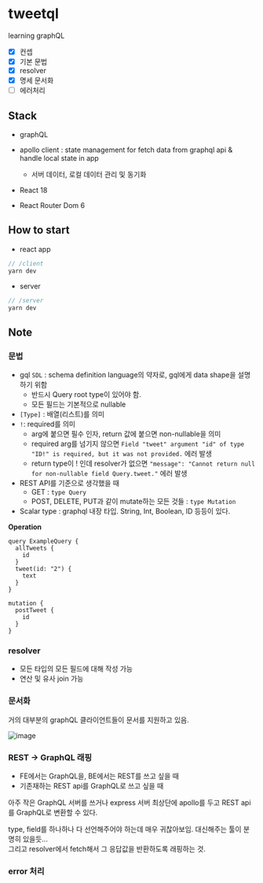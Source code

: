 # tweetql

learning graphQL

- [x] 컨셉
- [x] 기본 문법
- [x] resolver
- [x] 명세 문서화
- [ ] 에러처리

## Stack

- graphQL
- apollo client : state management for fetch data from graphql api & handle local state in app

  - 서버 데이터, 로컬 데이터 관리 및 동기화

- React 18
- React Router Dom 6

## How to start

- react app

```ts
// /client
yarn dev
```

- server

```ts
// /server
yarn dev
```

## Note

### 문법

- gql `SDL` : schema definition language의 약자로, gql에게 data shape을 설명하기 위함
  - 반드시 Query root type이 있어야 함.
  - 모든 필드는 기본적으로 nullable
- `[Type]` : 배열(리스트)를 의미
- `!`: required를 의미
  - arg에 붙으면 필수 인자, return 값에 붙으면 non-nullable을 의미
  - required arg를 넘기지 않으면 `Field "tweet" argument "id" of type "ID!" is required, but it was not provided.` 에러 발생
  - return type이 ! 인데 resolver가 없으면 `"message": "Cannot return null for non-nullable field Query.tweet."` 에러 발생
- REST API를 기준으로 생각했을 때
  - GET : `type Query`
  - POST, DELETE, PUT과 같이 mutate하는 모든 것들 : `type Mutation`
- Scalar type : graphql 내장 타입. String, Int, Boolean, ID 등등이 있다.

**Operation**

```gql
query ExampleQuery {
  allTweets {
    id
  }
  tweet(id: "2") {
    text
  }
}

mutation {
  postTweet {
    id
  }
}
```

### resolver

- 모든 타입의 모든 필드에 대해 작성 가능
- 연산 및 유사 join 가능

### 문서화

거의 대부분의 graphQL 클라이언트들이 문서를 지원하고 있음.

![image](https://user-images.githubusercontent.com/76927618/170818386-8c1df94c-f2f1-4594-b742-46158e8974f7.png)

### REST -> GraphQL 래핑

- FE에서는 GraphQL을, BE에서는 REST를 쓰고 싶을 때
- 기존재하는 REST api를 GraphQL로 쓰고 싶을 때

아주 작은 GraphQL 서버를 쓰거나 express 서버 최상단에 apollo를 두고 REST api를 GraphQL로 변환할 수 있다.

type, field를 하나하나 다 선언해주어야 하는데 매우 귀찮아보임. 대신해주는 툴이 분명히 있을듯...  
그리고 resolver에서 fetch해서 그 응답값을 반환하도록 래핑하는 것.

### error 처리
